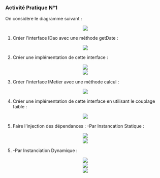 <h3>Activité Pratique N°1</h3>
<p>
On considère le diagramme suivant :<br>
<center><img src="C:\Users\pc\IdeaProjects\emsi_ioc\Conception.png"></center>

1. Créer l'interface IDao avec une méthode getDate :
<center><img src="C:\Users\pc\IdeaProjects\emsi_ioc\Screenshots\Interface IDao.png"></center>

2. Créer une implémentation de cette interface :
<center><img src="C:\Users\pc\IdeaProjects\emsi_ioc\Screenshots\Implémentation.png"></center>
<center><img src="C:\Users\pc\IdeaProjects\emsi_ioc\Screenshots\Implémentation 2.png"></center>

3. Créer l'interface IMetier avec une méthode calcul :
<center><img src="C:\Users\pc\IdeaProjects\emsi_ioc\Screenshots\Interface IMetier.png"></center>

4. Créer une implémentation de cette interface en utilisant le couplage faible :
<center><img src="C:\Users\pc\IdeaProjects\emsi_ioc\Screenshots\MetierImpl.png"></center>

5. Faire l'injection des dépendances : -Par Instancation Statique :
<center><img src="C:\Users\pc\IdeaProjects\emsi_ioc\Screenshots\Statique.png"></center>
<center><img src="C:\Users\pc\IdeaProjects\emsi_ioc\Screenshots\Statique résultat.png"></center>

5. -Par Instanciation Dynamique :
<center><img src="C:\Users\pc\IdeaProjects\emsi_ioc\Screenshots\Dynamique.png"></center>
<center><img src="C:\Users\pc\IdeaProjects\emsi_ioc\Screenshots\Dynamique2.png"></center>
<center><img src="C:\Users\pc\IdeaProjects\emsi_ioc\Screenshots\Dynamique résultat.png"></center>

